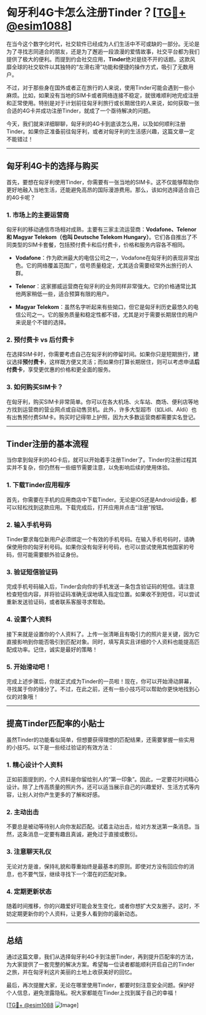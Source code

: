 # 匈牙利4G卡怎么注册Tinder？[[TG💪+ @esim1088](https://t.me/s/esim1088)]

在当今这个数字化时代，社交软件已经成为人们生活中不可或缺的一部分。无论是为了寻找志同道合的朋友，还是为了邂逅一段浪漫的爱情故事，社交平台都为我们提供了极大的便利。而提到约会社交应用，**Tinder**绝对是绕不开的话题。这款风靡全球的社交软件以其独特的“左滑右滑”功能和便捷的操作方式，吸引了无数用户。

不过，对于那些身在国外或者正在旅行的人来说，使用Tinder可能会遇到一些小麻烦。比如，如果没有当地的SIM卡或者网络连接不稳定，就很难顺利地完成注册和正常使用。特别是对于计划前往匈牙利旅行或长期居住的人来说，如何获取一张合适的4G卡并成功注册Tinder，就成了一个亟待解决的问题。

今天，我们就来详细聊聊，匈牙利的4G卡到底该怎么用，以及如何顺利注册Tinder。如果你正准备前往匈牙利，或者对匈牙利的生活感兴趣，这篇文章一定不能错过！

---

## 匈牙利4G卡的选择与购买

首先，要想在匈牙利使用Tinder，你需要有一张当地的SIM卡。这不仅能够帮助你更好地融入当地生活，还能避免高昂的国际漫游费用。那么，该如何选择适合自己的4G卡呢？

### 1. 市场上的主要运营商

匈牙利的移动通信市场相对成熟，主要有三家主流运营商：**Vodafone、Telenor 和 Magyar Telekom（也叫 Deutsche Telekom Hungary）**。它们各自推出了不同类型的SIM卡套餐，包括预付费卡和后付费卡，价格和服务内容各不相同。

- **Vodafone**：作为欧洲最大的电信公司之一，Vodafone在匈牙利的表现非常出色。它的网络覆盖范围广，信号质量稳定，尤其适合需要经常外出旅行的人群。
  
- **Telenor**：这家挪威运营商在匈牙利的业务同样非常强大。它的价格通常比其他两家稍低一些，适合预算有限的用户。

- **Magyar Telekom**：虽然名字听起来有些拗口，但它是匈牙利历史最悠久的电信公司之一。它的服务质量和稳定性都不错，尤其是对于需要长期居住的用户来说是个不错的选择。

### 2. 预付费卡 vs 后付费卡

在选择SIM卡时，你需要考虑自己在匈牙利的停留时间。如果你只是短期旅行，建议选择**预付费卡**，这样既方便又灵活；而如果你打算长期居住，则可以考虑申请**后付费卡**，享受更优惠的价格和更全面的服务。

### 3. 如何购买SIM卡？

在匈牙利，购买SIM卡非常简单。你可以在各大机场、火车站、商场、便利店等地方找到运营商的营业网点或自动售货机。此外，许多大型超市（如Lidl、Aldi）也有出售预付费SIM卡。购买时记得带上护照，因为大多数运营商都需要实名登记。

---

## Tinder注册的基本流程

当你拿到匈牙利的4G卡后，就可以开始着手注册Tinder了。Tinder的注册过程其实并不复杂，但仍然有一些细节需要注意，以免影响后续的使用体验。

### 1. 下载Tinder应用程序

首先，你需要在手机的应用商店中下载Tinder。无论是iOS还是Android设备，都可以轻松找到这款应用。下载完成后，打开应用并点击“注册”按钮。

### 2. 输入手机号码

Tinder要求每位新用户必须绑定一个有效的手机号码。在输入手机号码时，请确保使用你的匈牙利号码。如果你没有匈牙利号码，也可以尝试使用其他国家的号码，但可能需要额外验证身份。

### 3. 验证短信验证码

完成手机号码输入后，Tinder会向你的手机发送一条包含验证码的短信。请注意检查短信内容，并将验证码准确无误地填入指定位置。如果收不到短信，可以尝试重新发送验证码，或者联系客服寻求帮助。

### 4. 设置个人资料

接下来就是设置你的个人资料了。上传一张清晰且有吸引力的照片是关键，因为它直接影响到你能否吸引到匹配对象。同时，填写真实且详细的个人资料也能提高匹配成功率。记住，诚实是最好的策略！

### 5. 开始滑动吧！

完成上述步骤后，你就正式成为Tinder的一员啦！现在，你可以开始滑动屏幕，寻找属于你的缘分了。不过，在此之前，还有一些小技巧可以帮助你更快地找到心仪的对象哦！

---

## 提高Tinder匹配率的小贴士

虽然Tinder的功能看似简单，但想要获得理想的匹配结果，还需要掌握一些实用的小技巧。以下是一些经过验证的有效方法：

### 1. 精心设计个人资料

正如前面提到的，个人资料是你留给别人的“第一印象”。因此，一定要花时间精心设计。除了上传高质量的照片外，还可以适当展示自己的兴趣爱好、生活方式等内容，让别人对你产生更多的了解和好感。

### 2. 主动出击

不要总是被动等待别人向你发起匹配。试着主动出击，给对方发送第一条消息。当然，这条消息一定要有趣且真诚，避免过于直接或敷衍。

### 3. 注意聊天礼仪

无论对方是谁，保持礼貌和尊重始终是最基本的原则。即使对方没有回应你的消息，也不要气馁，继续寻找下一个潜在的匹配对象。

### 4. 定期更新状态

随着时间推移，你的兴趣爱好可能会发生变化，或者你想扩大交友圈子。这时，不妨定期更新你的个人资料，让更多人看到你的最新动态。

---

## 总结

通过这篇文章，我们从选择匈牙利4G卡到注册Tinder，再到提升匹配率的方法，为大家提供了一套完整的解决方案。希望每一位读者都能顺利开启自己的Tinder之旅，并在匈牙利这片美丽的土地上收获美好的回忆。

最后，再次提醒大家，无论在哪里使用Tinder，都要时刻注意安全问题。保护好个人信息，避免泄露隐私。祝大家都能在Tinder上找到属于自己的幸福！

[[TG💪+ @esim1088](https://t.me/s/esim1088) ![Image](https://i.postimg.cc/4NQfJmqS/Snipaste-2025-05-13-00-14-12.png)]